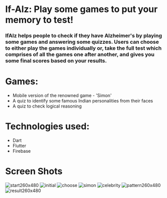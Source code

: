 # If-Alz: Play some games to put your memory to test!

### IfAlz helps people to check if they have Alzheimer's by playing some games and answering some quizzes. Users can choose to either play the games individually or, take the full test which comprises of all the games one after another, and gives you some final scores based on your results.


# Games:

- Mobile version of the renowned game - 'Simon'
- A quiz to identify some famous Indian personalities from their faces
- A quiz to check logical reasoning


# Technologies used:

- Dart
- Flutter
- Firebase

# Screen Shots

![start260x480](https://user-images.githubusercontent.com/51400182/74451371-866bbf00-4ea5-11ea-961b-e604f3cd631b.png)
![initial](https://user-images.githubusercontent.com/51400182/74449321-6c7cad00-4ea2-11ea-80f0-28d4f37747ed.gif)
![choose](https://user-images.githubusercontent.com/51400182/74448468-05122d80-4ea1-11ea-8e0d-79a9ee5e04bb.gif)
![simon](https://user-images.githubusercontent.com/51400182/74449862-32f87180-4ea3-11ea-9a42-557a2c09e4e6.gif)
![celebrity](https://user-images.githubusercontent.com/51400182/74450597-5374fb80-4ea4-11ea-942c-86c84e02b397.gif)
![pattern260x480](https://user-images.githubusercontent.com/51400182/74451407-94214480-4ea5-11ea-8ce7-e9be91dffaf5.png)
![result260x480](https://user-images.githubusercontent.com/51400182/74451396-8d92cd00-4ea5-11ea-8440-0998dd2ea450.png)

